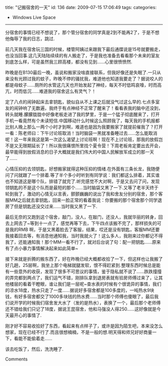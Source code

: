 title: "记搬宿舍的一天"
id: 136
date: 2009-07-15 17:06:49
tags: 
categories: 
- Windows Live Space
---

分宿舍的事情已经不想说了，那个管分宿舍的同学真是2到不能再2了，于是不想他侮辱了我的日志，跳过.

前几天我在宿舍玩三国的时候，楼管阿姨过来跟我下最后通牒说是15号就要搬走，也没当回事.这几天陆陆续续的有人搬走了，于是我也准备去看看那个未来的室友到底怎么样，可是虽然我三顾高楼，都没有见到……心里很愤愤然.

昨晚是在B130最后一晚，虽说和搬家没啥直接联系，但我好像还是失眠了.一只从来没有光顾过我的蚊子，昨晚不停的骚扰我，难道他也知道我要走了？据说咬人的都是母蚊子……厕所的水管这几天也开始发起了神经，每天不时低鸣哀嚎，时而高亢，时而低沉……难道我的宿舍这么有灵气？！

定了八点的闹钟起床去拿钥匙，貌似自从不上课之后就没气过这么早的.七点多室友的闹钟响了无数遍，我终于有点神经不正常了醒来了！看看表我的脑中还没到，转头就睡.朦朦胧胧中好像老板走进了我的梦里，于是一个猛子彻底醒来了，打开手机一看竟然有个未读短信.中国移动什么时候这么照顾我了，每天我的手机报都比别人晚上那么一两个小时才到啊，难道也是因为我要搬家了就提前催我了？打开一看：陈老师曰：下午讨论班取消！当时脑袋一黑就准备睡过去……怎么能取消呢！这一年来我这是第一次这么渴望上讨论班啊！现在不上讨论班，那我的放假岂不是又无限期延长了！所以我很痛恨所里找个夏令营！下周老板肯定要出去开会，最早能得到放假消息的日子大概就是我们伟大的中国人民解放军成立的那一天了……

心情压抑的去领钥匙，好想搬家就得这种压抑的情绪.在外面有三条长龙，我随便问了问就跟了一个排着.等了半个多小时听到有同学说：我们都这么排着，其实谁也不知道这是哪个队，排错了就完了.听完感觉不大对啊，于是又去问了问，发现领钥匙的不是这个队而是最短的那个……当时脑袋又黑了一下.又等了老半天终于轮到我了，激动的心情无以言表，颤颤巍巍的说出了我和舍友分别的宿舍，那个客服MM之后就去拿钥匙，回来一脸正常的看着我说：你要搬的那个宿舍那个同学退房了但是钥匙还没交过来……当时我又黑了一下.

最后无奈的又跑到这个宿舍，敲门，没人，在敲门，还没人，我就华丽的转身，回去上网去了~等到十一点了，感觉再等下去，下午四点该搬不完了，那样损失的可是我的RMB 啊，于是又黑着脸去了客服，结果，哎还是没有钥匙，客服MM还要我接着回去等，有消息他通知我，当时我就火了！这么多人，我刚来过你都记不得我了，还能通知我！那个MM一看不行了，就对后台说了句：配一把钥匙……原来有了点小暴力事情解决起来如此简单~

接下来就是折腾的搬东西了，好在昨晚已经大概都收拾了一下，但这样也让我搬了好几趟，25层啊，我坐上那个电梯就腿发软，恨不得赶紧到.整理东西时候总是能有一些意外的收获，发现了很多不可思议的事情，鉴于隐私就不说了……跌跌撞撞的弄完都到两点了，我们运气不错，刚排队拿到退房表就有验房师傅过来了，让其他楼层的看着干瞪眼，谁让我们是一层呢~查水表的时候有个很诡异的事情，我们的凉水18度，热水只走了一度……据说好多宿舍都是100多度的，一吨热水9块钱，有好多宿舍都交了1000多块钱的热水费……当时那个师傅也傻眼了，最后我们说开学的时候我们宿舍发大水了（发的是热水），表换了一个，最后那个老师傅还不错给我们只记了18度，据说王昆宿舍，他和马强没人得250……这好像就是今天最开心的事情了.

刚才好不容易收拾好了东西，看起来有点样子了，或许是因为陌生吧，本来没怎么想家，现在已经不行了.而且很想楠楠，不是一般的想.明天得和师兄好好商量一下，看能不能偷着走……

该去吃饭了，然后，洗洗睡了.

Comments
